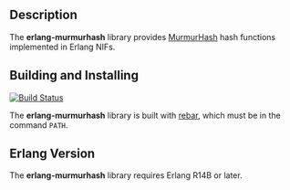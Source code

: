 ## Description

The **erlang-murmurhash** library provides [MurmurHash](http://code.google.com/p/smhasher/) hash functions implemented in Erlang NIFs.

## Building and Installing

[![Build Status](https://travis-ci.org/thekvs/erlang-murmurhash.svg?branch=master)](https://travis-ci.org/thekvs/erlang-murmurhash)

The **erlang-murmurhash** library is built with [rebar](https://github.com/basho/rebar), which must be in the command `PATH`.

## Erlang Version

The **erlang-murmurhash** library requires Erlang R14B or later.
